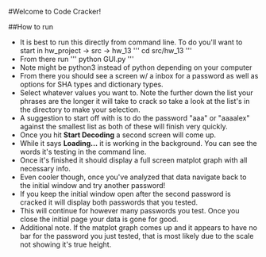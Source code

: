 #Welcome to Code Cracker!

##How to run
- It is best to run this directly from command line. To do you'll want to start in hw_project -> src -> hw_13
'''
cd src/hw_13
'''
- From there run
'''
python GUI.py
'''
- Note might be python3 instead of python depending on your computer
- From there you should see a screen w/ a inbox for a password as well as options for SHA types and dictionary types.
- Select whatever values you want to. Note the further down the list your phrases are the longer it will take to crack so take a look at the list's in the directory to make your selection.
- A suggestion to start off with is to do the password "aaa" or "aaaalex" against the smallest list as both of these will finish very quickly.
- Once you hit **Start Decoding** a second screen will come up.
- While it says **Loading...** it is working in the background. You can see the words it's testing in the command line.
- Once it's finished it should display a full screen matplot graph with all necessary info.
- Even cooler though, once you've analyzed that data navigate back to the initial window and try another password!
- If you keep the initial window open after the second password is cracked it will display both passwords that you tested.
- This will continue for however many passwords you test. Once you close the initial page your data is gone for good. 
- Additional note. If the matplot graph comes up and it appears to have no bar for the password you just tested, that is most likely due to the scale not showing it's true height.


